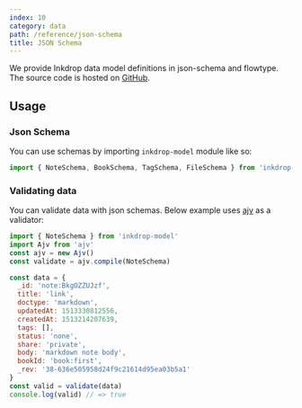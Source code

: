 ```yaml
---
index: 10
category: data
path: /reference/json-schema
title: JSON Schema
---
```


We provide Inkdrop data model definitions in json-schema and flowtype.
The source code is hosted on [GitHub](https://github.com/inkdropapp/inkdrop-model).

## Usage

### Json Schema

You can use schemas by importing `inkdrop-model` module like so:

```javascript
import { NoteSchema, BookSchema, TagSchema, FileSchema } from 'inkdrop-model'
```

### Validating data

You can validate data with json schemas.
Below example uses [ajv](https://github.com/epoberezkin/ajv) as a validator:

```javascript
import { NoteSchema } from 'inkdrop-model'
import Ajv from 'ajv'
const ajv = new Ajv()
const validate = ajv.compile(NoteSchema)

const data = {
  _id: 'note:BkgOZZUJzf',
  title: 'link',
  doctype: 'markdown',
  updatedAt: 1513330812556,
  createdAt: 1513214207639,
  tags: [],
  status: 'none',
  share: 'private',
  body: 'markdown note body',
  bookId: 'book:first',
  _rev: '38-636e505958d24f9c21614d95ea03b5a1'
}
const valid = validate(data)
console.log(valid) // => true
```
